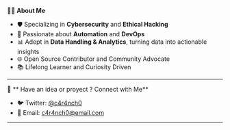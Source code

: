 👨‍💻 **About Me**

- 🛡️ Specializing in **Cybersecurity** and **Ethical Hacking**
- 🤖 Passionate about **Automation** and **DevOps**
- 📊 Adept in **Data Handling & Analytics**, turning data into actionable insights
- 🌐 Open Source Contributor and Community Advocate
- 📚 Lifelong Learner and Curiosity Driven

---

🔗 ** Have an idea or proyect ? Connect with Me**

- 🐦 Twitter: [@c4r4nch0](https://twitter.com/c4r4nch0)
- 📧 Email: c4r4nch0@email.com

---
